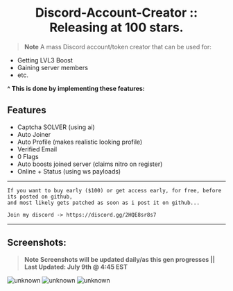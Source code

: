 <h1 align="center"> Discord-Account-Creator :: Releasing at 100 stars. </h1>

> **Note** A mass Discord account/token creator that can be used for: 
- Getting LVL3 Boost
- Gaining server members
- etc.

**^ This is done by implementing these features:**

## Features
- Captcha SOLVER (using ai)
- Auto Joiner
- Auto Profile (makes realistic looking profile)
- Verified Email
- 0 Flags
- Auto boosts joined server (claims nitro on register)
- Online + Status (using ws payloads)

---
```
If you want to buy early ($100) or get access early, for free, before its posted on github,
and most likely gets patched as soon as i post it on github...

Join my discord -> https://discord.gg/2HQE8sr8s7
```
---

## Screenshots:
> **Note** **Screenshots will be updated daily/as this gen progresses || Last Updated: July 9th @ 4:45 EST**


![unknown](https://user-images.githubusercontent.com/60797067/178118009-fa3ad6fc-b4e1-4ac7-acc5-607473ffd371.png)
![unknown](https://user-images.githubusercontent.com/60797067/178118037-f7d6815f-f4da-4ba7-8fa4-12edfa2dba0e.png)
![unknown](https://user-images.githubusercontent.com/60797067/178122067-ff242557-dcef-4664-b6b3-7f0d858b38ef.png)
